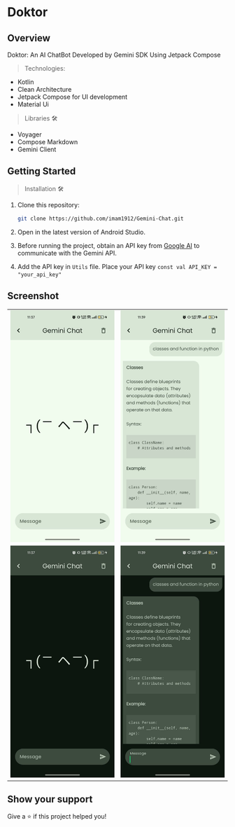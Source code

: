 # Doktor
## Overview
Doktor: An AI ChatBot Developed by Gemini SDK Using Jetpack Compose
> Technologies:

- Kotlin
- Clean Architecture
- Jetpack Compose for UI development
- Material Ui

> Libraries 🛠️

- Voyager
- Compose Markdown
- Gemini Client

## Getting Started

> Installation 🛠️

1. Clone this repository:
   ```bash
   git clone https://github.com/imam1912/Gemini-Chat.git
   ```

2. Open in the latest version of Android Studio.
3. Before running the project, obtain an API key from [Google AI](https://ai.google.dev) to communicate with the Gemini
   API.
4. Add the API key in  `Utils` file. Place your API key ```const val API_KEY = "your_api_key"```


## Screenshot

<table>
   <tr>
    <td><img src="image/image1.jpg" alt="android"></td>
    <td><img src="image/image2.jpg" alt="android"></td>
   </tr>
   <tr>
    <td><img src="image/image3.jpg" alt="android"></td>
    <td><img src="image/image4.jpg" alt="android"></td>
   </tr>
</table>

## Show your support

Give a ⭐️ if this project helped you!
